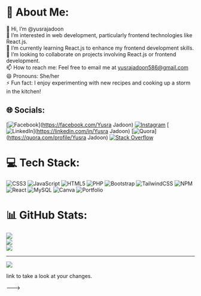 # 💫 About Me:
👋 Hi, I’m @yusrajadoon<br>👀 I’m interested in web development, particularly frontend technologies like React.js.<br>🌱 I’m currently learning React.js to enhance my frontend development skills.<br>💞️ I’m looking to collaborate on projects involving React.js or frontend development.<br>📫 How to reach me: Feel free to email me at yusrajadoon586@gmail.com<br>😄 Pronouns: She/her<br>⚡ Fun fact: I enjoy experimenting with new recipes and cooking up a storm in the kitchen!


## 🌐 Socials:
[![Facebook](https://img.shields.io/badge/Facebook-%231877F2.svg?logo=Facebook&logoColor=white)](https://facebook.com/Yusra Jadoon)      [![Instagram](https://img.shields.io/badge/Instagram-%23E4405F.svg?logo=Instagram&logoColor=white)](https://instagram.com/yusra_jadoon)
[![LinkedIn](https://img.shields.io/badge/LinkedIn-%230077B5.svg?logo=linkedin&logoColor=white)](https://linkedin.com/in/Yusra Jadoon)
[![Quora](https://img.shields.io/badge/Quora-%23B92B27.svg?logo=Quora&logoColor=white)](https://quora.com/profile/Yusra Jadoon)
[![Stack Overflow](https://img.shields.io/badge/-Stackoverflow-FE7A16?logo=stack-overflow&logoColor=white)](https://stackoverflow.com/users/18299803) 


# 💻 Tech Stack:
![CSS3](https://img.shields.io/badge/css3-%231572B6.svg?style=for-the-badge&logo=css3&logoColor=white) ![JavaScript](https://img.shields.io/badge/javascript-%23323330.svg?style=for-the-badge&logo=javascript&logoColor=%23F7DF1E) ![HTML5](https://img.shields.io/badge/html5-%23E34F26.svg?style=for-the-badge&logo=html5&logoColor=white) ![PHP](https://img.shields.io/badge/php-%23777BB4.svg?style=for-the-badge&logo=php&logoColor=white) ![Bootstrap](https://img.shields.io/badge/bootstrap-%238511FA.svg?style=for-the-badge&logo=bootstrap&logoColor=white) ![TailwindCSS](https://img.shields.io/badge/tailwindcss-%2338B2AC.svg?style=for-the-badge&logo=tailwind-css&logoColor=white) ![NPM](https://img.shields.io/badge/NPM-%23CB3837.svg?style=for-the-badge&logo=npm&logoColor=white) ![React](https://img.shields.io/badge/react-%2320232a.svg?style=for-the-badge&logo=react&logoColor=%2361DAFB) ![MySQL](https://img.shields.io/badge/mysql-%2300000f.svg?style=for-the-badge&logo=mysql&logoColor=white) ![Canva](https://img.shields.io/badge/Canva-%2300C4CC.svg?style=for-the-badge&logo=Canva&logoColor=white) ![Portfolio](https://img.shields.io/badge/Portfolio-%23000000.svg?style=for-the-badge&logo=firefox&logoColor=#FF7139)
# 📊 GitHub Stats:
![](https://github-readme-stats.vercel.app/api?username=yusrajadoon&theme=dark&hide_border=false&include_all_commits=false&count_private=false)<br/>
![](https://github-readme-streak-stats.herokuapp.com/?user=yusrajadoon&theme=dark&hide_border=false)<br/>
![](https://github-readme-stats.vercel.app/api/top-langs/?username=yusrajadoon&theme=dark&hide_border=false&include_all_commits=false&count_private=false&layout=compact)

---
[![](https://visitcount.itsvg.in/api?id=yusrajadoon&icon=0&color=0)](https://visitcount.itsvg.in)

<!-- Proudly created with GPRM ( https://gprm.itsvg.in ) --> link to take a look at your changes.
--->

